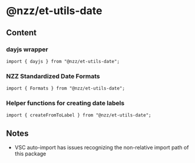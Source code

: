 # @nzz/et-utils-date

## Content

### dayjs wrapper

`import { dayjs } from "@nzz/et-utils-date";`

### NZZ Standardized Date Formats

`import { Formats } from "@nzz/et-utils-date";`

### Helper functions for creating date labels

`import { createFromToLabel } from "@nzz/et-utils-date";`

## Notes

- VSC auto-import has issues recognizing the non-relative import path of this package
